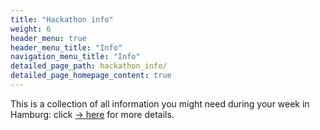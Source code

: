 ```yaml
---
title: "Hackathon info"
weight: 6
header_menu: true
header_menu_title: "Info"
navigation_menu_title: "Info"
detailed_page_path: hackathon_info/
detailed_page_homepage_content: true
---
```


This is a collection of all information you might need during your week in Hamburg: click [-> here](hackathon_info) for more details.
